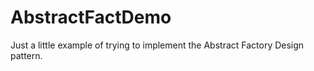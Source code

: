 # AbstractFactDemo

Just a little example of trying to implement the Abstract Factory Design pattern.
